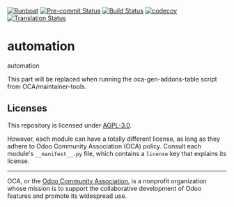
[![Runboat](https://img.shields.io/badge/runboat-Try%20me-875A7B.png)](https://runboat.odoo-community.org/builds?repo=OCA/automation&target_branch=16.0)
[![Pre-commit Status](https://github.com/OCA/automation/actions/workflows/pre-commit.yml/badge.svg?branch=16.0)](https://github.com/OCA/automation/actions/workflows/pre-commit.yml?query=branch%3A16.0)
[![Build Status](https://github.com/OCA/automation/actions/workflows/test.yml/badge.svg?branch=16.0)](https://github.com/OCA/automation/actions/workflows/test.yml?query=branch%3A16.0)
[![codecov](https://codecov.io/gh/OCA/automation/branch/16.0/graph/badge.svg)](https://codecov.io/gh/OCA/automation)
[![Translation Status](https://translation.odoo-community.org/widgets/automation-16-0/-/svg-badge.svg)](https://translation.odoo-community.org/engage/automation-16-0/?utm_source=widget)

<!-- /!\ do not modify above this line -->

# automation

automation

<!-- /!\ do not modify below this line -->

<!-- prettier-ignore-start -->

[//]: # (addons)

This part will be replaced when running the oca-gen-addons-table script from OCA/maintainer-tools.

[//]: # (end addons)

<!-- prettier-ignore-end -->

## Licenses

This repository is licensed under [AGPL-3.0](LICENSE).

However, each module can have a totally different license, as long as they adhere to Odoo Community Association (OCA)
policy. Consult each module's `__manifest__.py` file, which contains a `license` key
that explains its license.

----
OCA, or the [Odoo Community Association](http://odoo-community.org/), is a nonprofit
organization whose mission is to support the collaborative development of Odoo features
and promote its widespread use.
